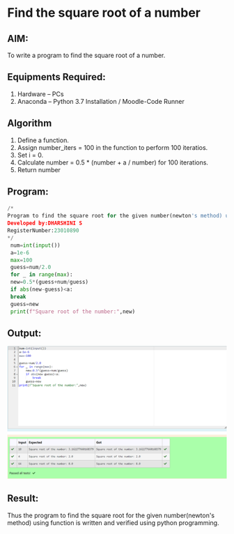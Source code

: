 # Find the square root of a number

## AIM:
To write a program to find the square root of a number.

## Equipments Required:
1. Hardware – PCs
2. Anaconda – Python 3.7 Installation / Moodle-Code Runner

## Algorithm
1. Define a function.
2. Assign number_iters = 100 in the function to perform 100 iteratios.
3. Set i = 0.
4. Calculate  number = 0.5 * (number + a / number) for 100 iterations.
5. Return number

## Program:
```python
/*
Program to find the square root for the given number(newton's method) using function.
Developed by:DHARSHINI S 
RegisterNumber:23010890  
*/
 num=int(input())
 a=1e-6
 max=100
 guess=num/2.0
 for _ in range(max):
 new=0.5*(guess+num/guess)
 if abs(new-guess)<a:
 break
 guess=new
 print(f"Square root of the number:",new) 
```

## Output:
![OUTPUT](./5.SQRT.png)


## Result:
Thus the program to find the square root for the given number(newton's method) using function is written and verified using python programming.
